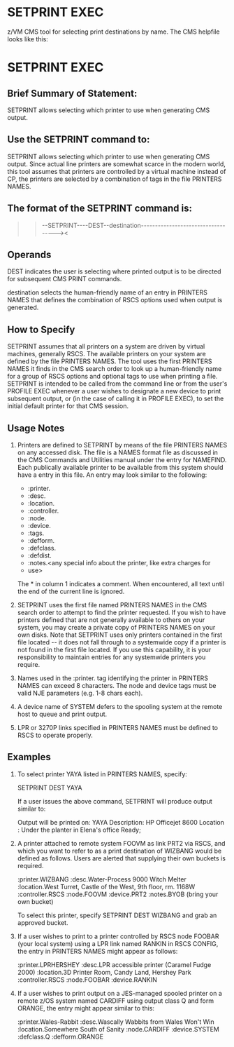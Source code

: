 # SETPRINT EXEC
z/VM CMS tool for selecting print destinations by name.  The CMS helpfile looks like this:


# SETPRINT EXEC
 
## Brief Summary of Statement:
 
 SETPRINT allows selecting which printer to use when generating CMS
 output.
 
## Use the SETPRINT command to:
 
 SETPRINT allows selecting which printer to use when generating CMS
 output. Since actual line printers are somewhat scarce in the modern
 world, this tool assumes that printers are controlled by a virtual
 machine instead of CP, the printers are selected by a combination of
 tags in the file PRINTERS NAMES.

## The format of the SETPRINT command is:
 
 >>--SETPRINT----DEST--destination-----------------------------------><
 
## Operands
 
DEST
     indicates the user is selecting where printed output is to be
     directed for subsequent CMS PRINT commands.
 
destination
     selects the human-friendly name of an entry in PRINTERS NAMES that
     defines the combination of RSCS options used when output is
     generated.
 
## How to Specify
 
 SETPRINT assumes that all printers on a system are driven by virtual
 machines, generally RSCS. The available printers on your system are
 defined by the file PRINTERS NAMES. The tool uses the first PRINTERS
 NAMES it finds in the CMS search order to look up a human-friendly
 name for a group of RSCS options and optional tags to use when
 printing a file. SETPRINT is intended to be called from the command
 line or from the user's PROFILE EXEC whenever a user wishes to
 designate a new device to print subsequent output, or (in the case of
 calling it in PROFILE EXEC), to set the initial default printer for
 that CMS session.
 
## Usage Notes
 
   1.  Printers are defined to SETPRINT by means of the file PRINTERS
       NAMES on any accessed disk. The file is a NAMES format file as
       discussed in the CMS Commands and Utilities manual under the
       entry for NAMEFIND. Each publically available printer to be
       available from this system should have a entry in this file. An
       entry may look similar to the following:
 
         * :printer.<human friendly nickname>
         * :desc.<text description of printer>
         * :location.<physical location of printer>
         * :controller.<name of RSCS or other machine supervising printing>
         * :node.<RSCS node name owning printer>
         * :device.<RSCS link name for printer device>
         * :tags.<tag priority for printer jobs>
         * :defform.<default form for jobs>
         * :defclass.<default class of print job>
         * :defdist.<default distribution code for jobs>
         * :notes.<any special info about the printer, like extra charges for
         * use>
 
       The * in column 1 indicates a comment. When encountered, all
       text until the end of the current line is ignored.
 
   2.  SETPRINT uses the first file named PRINTERS NAMES in the CMS
       search order to attempt to find the printer requested. If you
       wish to have printers defined that are not generally available
       to others on your system, you may create a private copy of
       PRINTERS NAMES on your own disks. Note that SETPRINT uses only
       printers contained in the first file located -- it does not fall
       through to a systemwide copy if a printer is not found in the
       first file located. If you use this capability, it is your
       responsibility to maintain entries for any systemwide printers
       you require.
 
   3.  Names used in the :printer. tag identifying the printer in
       PRINTERS NAMES can exceed 8 characters. The node and device tags
       must be valid NJE parameters (e.g. 1-8 chars each).
 
   4.  A device name of SYSTEM defers to the spooling system at the
       remote host to queue and print output.
 
   5.  LPR or 3270P links specified in PRINTERS NAMES must be defined
       to RSCS to operate properly.
 
## Examples
 
   1.  To select printer YAYA listed in PRINTERS NAMES, specify:
 
         SETPRINT DEST YAYA
 
       If a user issues the above command, SETPRINT will produce output
       similar to:
 
         Output will be printed on:  YAYA
         Description:  HP Officejet 8600
         Location : Under the planter in Elena's office
         Ready;
 
   2.  A printer attached to remote system FOOVM as link PRT2 via RSCS,
       and which you want to refer to as a print destination of WIZBANG
       would be defined as follows. Users are alerted that supplying
       their own buckets is required.
 
         :printer.WIZBANG
           :desc.Water-Process 9000 Witch Melter
           :location.West Turret, Castle of the West, 9th floor, rm. 1168W
           :controller.RSCS
           :node.FOOVM
           :device.PRT2
           :notes.BYOB (bring your own bucket)
 
       To select this printer, specify SETPRINT DEST WIZBANG and grab
       an approved bucket.
 
   3.  If a user wishes to print to a printer controlled by RSCS node
       FOOBAR (your local system) using a LPR link named RANKIN in RSCS
       CONFIG, the entry in PRINTERS NAMES might appear as follows:
 
         :printer.LPRHERSHEY
           :desc.LPR accessible printer (Caramel Fudge 2000)
           :location.3D Printer Room, Candy Land, Hershey Park
           :controller.RSCS
           :node.FOOBAR
           :device.RANKIN
 
   4.  If a user wishes to print output on a JES-managed spooled
       printer on a remote z/OS system named CARDIFF using output class
       Q and form ORANGE, the entry might appear similar to this:
 
         :printer.Wales-Rabbit
           :desc.Wascally Wabbits from Wales Won't Win
           :location.Somewhere South of Sanity
           :node.CARDIFF
           :device.SYSTEM
           :defclass.Q
           :defform.ORANGE
